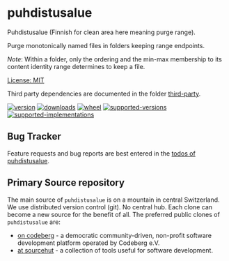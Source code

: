 # puhdistusalue

Puhdistusalue (Finnish for clean area here meaning purge range).

Purge monotonically named files in folders keeping range endpoints.

*Note*: Within a folder, only the ordering and the min-max membership to its content identity range determines to keep a file.

[License: MIT](https://git.sr.ht/~sthagen/puhdistusalue/tree/default/item/LICENSE)

Third party dependencies are documented in the folder [third-party](third-party/README.md).

[![version](https://img.shields.io/pypi/v/puhdistusalue.svg?style=flat)](https://pypi.python.org/pypi/puhdistusalue/)
[![downloads](https://pepy.tech/badge/puhdistusalue/month)](https://pepy.tech/project/puhdistusalue)
[![wheel](https://img.shields.io/pypi/wheel/puhdistusalue.svg?style=flat)](https://pypi.python.org/pypi/puhdistusalue/)
[![supported-versions](https://img.shields.io/pypi/pyversions/puhdistusalue.svg?style=flat)](https://pypi.python.org/pypi/puhdistusalue/)
[![supported-implementations](https://img.shields.io/pypi/implementation/puhdistusalue.svg?style=flat)](https://pypi.python.org/pypi/puhdistusalue/)

## Bug Tracker

Feature requests and bug reports are best entered in the [todos of puhdistusalue](https://todo.sr.ht/~sthagen/puhdistusalue).

## Primary Source repository

The main source of `puhdistusalue` is on a mountain in central Switzerland.
We use distributed version control (git). No central hub. Each clone can become a new source for the benefit of all.
The preferred public clones of `puhdistusalue` are:

* [on codeberg](https://codeberg.org/sthagen/puhdistusalue) - a democratic community-driven, non-profit software development platform operated by Codeberg e.V.
* [at sourcehut](https://git.sr.ht/~sthagen/puhdistusalue) - a collection of tools useful for software development.
